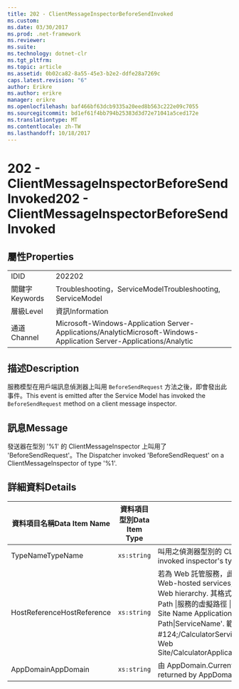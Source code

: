 ```yaml
---
title: 202 - ClientMessageInspectorBeforeSendInvoked
ms.custom: 
ms.date: 03/30/2017
ms.prod: .net-framework
ms.reviewer: 
ms.suite: 
ms.technology: dotnet-clr
ms.tgt_pltfrm: 
ms.topic: article
ms.assetid: 0b02ca82-8a55-45e3-b2e2-ddfe28a7269c
caps.latest.revision: "6"
author: Erikre
ms.author: erikre
manager: erikre
ms.openlocfilehash: baf466bf63dcb9335a20eed8b563c222e09c7055
ms.sourcegitcommit: bd1ef61f4bb794b25383d3d72e71041a5ced172e
ms.translationtype: MT
ms.contentlocale: zh-TW
ms.lasthandoff: 10/18/2017
---
```

# <a name="202---clientmessageinspectorbeforesendinvoked"></a><span data-ttu-id="a3491-102">202 - ClientMessageInspectorBeforeSendInvoked</span><span class="sxs-lookup"><span data-stu-id="a3491-102">202 - ClientMessageInspectorBeforeSendInvoked</span></span>
## <a name="properties"></a><span data-ttu-id="a3491-103">屬性</span><span class="sxs-lookup"><span data-stu-id="a3491-103">Properties</span></span>  
  
|||  
|-|-|  
|<span data-ttu-id="a3491-104">ID</span><span class="sxs-lookup"><span data-stu-id="a3491-104">ID</span></span>|<span data-ttu-id="a3491-105">202</span><span class="sxs-lookup"><span data-stu-id="a3491-105">202</span></span>|  
|<span data-ttu-id="a3491-106">關鍵字</span><span class="sxs-lookup"><span data-stu-id="a3491-106">Keywords</span></span>|<span data-ttu-id="a3491-107">Troubleshooting，ServiceModel</span><span class="sxs-lookup"><span data-stu-id="a3491-107">Troubleshooting, ServiceModel</span></span>|  
|<span data-ttu-id="a3491-108">層級</span><span class="sxs-lookup"><span data-stu-id="a3491-108">Level</span></span>|<span data-ttu-id="a3491-109">資訊</span><span class="sxs-lookup"><span data-stu-id="a3491-109">Information</span></span>|  
|<span data-ttu-id="a3491-110">通道</span><span class="sxs-lookup"><span data-stu-id="a3491-110">Channel</span></span>|<span data-ttu-id="a3491-111">Microsoft-Windows-Application Server-Applications/Analytic</span><span class="sxs-lookup"><span data-stu-id="a3491-111">Microsoft-Windows-Application Server-Applications/Analytic</span></span>|  
  
## <a name="description"></a><span data-ttu-id="a3491-112">描述</span><span class="sxs-lookup"><span data-stu-id="a3491-112">Description</span></span>  
 <span data-ttu-id="a3491-113">服務模型在用戶端訊息偵測器上叫用 `BeforeSendRequest` 方法之後，即會發出此事件。</span><span class="sxs-lookup"><span data-stu-id="a3491-113">This event is emitted after the Service Model has invoked the `BeforeSendRequest` method on a client message inspector.</span></span>  
  
## <a name="message"></a><span data-ttu-id="a3491-114">訊息</span><span class="sxs-lookup"><span data-stu-id="a3491-114">Message</span></span>  
 <span data-ttu-id="a3491-115">發送器在型別 '%1' 的 ClientMessageInspector 上叫用了 'BeforeSendRequest'。</span><span class="sxs-lookup"><span data-stu-id="a3491-115">The Dispatcher invoked 'BeforeSendRequest' on a ClientMessageInspector of type  '%1'.</span></span>  
  
## <a name="details"></a><span data-ttu-id="a3491-116">詳細資料</span><span class="sxs-lookup"><span data-stu-id="a3491-116">Details</span></span>  
  
|<span data-ttu-id="a3491-117">資料項目名稱</span><span class="sxs-lookup"><span data-stu-id="a3491-117">Data Item Name</span></span>|<span data-ttu-id="a3491-118">資料項目型別</span><span class="sxs-lookup"><span data-stu-id="a3491-118">Data Item Type</span></span>|<span data-ttu-id="a3491-119">描述</span><span class="sxs-lookup"><span data-stu-id="a3491-119">Description</span></span>|  
|--------------------|--------------------|-----------------|  
|<span data-ttu-id="a3491-120">TypeName</span><span class="sxs-lookup"><span data-stu-id="a3491-120">TypeName</span></span>|`xs:string`|<span data-ttu-id="a3491-121">叫用之偵測器型別的 CLR FullName。</span><span class="sxs-lookup"><span data-stu-id="a3491-121">The CLR FullName of the invoked inspector's type.</span></span>|  
|<span data-ttu-id="a3491-122">HostReference</span><span class="sxs-lookup"><span data-stu-id="a3491-122">HostReference</span></span>|`xs:string`|<span data-ttu-id="a3491-123">若為 Web 託管服務，此欄位會唯一識別 Web 階層架構中的服務。</span><span class="sxs-lookup"><span data-stu-id="a3491-123">For Web-hosted services, this field uniquely identifies the service in the Web hierarchy.</span></span> <span data-ttu-id="a3491-124">其格式定義為 ' Web Site Name Application Virtual Path &#124;服務的虛擬路徑 &#124;ServiceName'。</span><span class="sxs-lookup"><span data-stu-id="a3491-124">Its format is defined as 'Web Site Name Application Virtual Path&#124;Service Virtual Path&#124;ServiceName'.</span></span> <span data-ttu-id="a3491-125">範例: ' Default Web Site/CalculatorApplication #124;/CalculatorService.svc &#124;CalculatorService'。</span><span class="sxs-lookup"><span data-stu-id="a3491-125">Example: 'Default Web Site/CalculatorApplication&#124;/CalculatorService.svc&#124;CalculatorService'.</span></span>|  
|<span data-ttu-id="a3491-126">AppDomain</span><span class="sxs-lookup"><span data-stu-id="a3491-126">AppDomain</span></span>|`xs:string`|<span data-ttu-id="a3491-127">由 AppDomain.CurrentDomain.FriendlyName 傳回的字串。</span><span class="sxs-lookup"><span data-stu-id="a3491-127">The string returned by AppDomain.CurrentDomain.FriendlyName.</span></span>|
